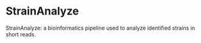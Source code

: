 # StrainAnalyze
StrainAnalyze: a bioinformatics pipeline used to analyze identified strains in short reads.
